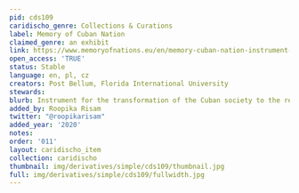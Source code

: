 ```yaml
---
pid: cds109
caridischo_genre: Collections & Curations
label: Memory of Cuban Nation
claimed_genre: an exhibit
link: https://www.memoryofnations.eu/en/memory-cuban-nation-instrument-transformation-cuban-society-real-freedom
open_access: 'TRUE'
status: Stable
language: en, pl, cz
creators: Post Bellum, Florida International University
stewards: 
blurb: Instrument for the transformation of the Cuban society to the real freedom
added_by: Roopika Risam
twitter: "@roopikarisam"
added_year: '2020'
notes: 
order: '011'
layout: caridischo_item
collection: caridischo
thumbnail: img/derivatives/simple/cds109/thumbnail.jpg
full: img/derivatives/simple/cds109/fullwidth.jpg
---
```

